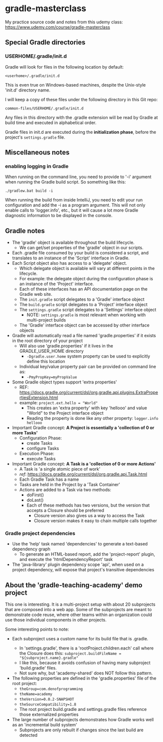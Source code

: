 # gradle-masterclass

My practice source code and notes from this udemy class: https://www.udemy.com/course/gradle-masterclass

## Special Gradle directories

### USERHOME/.gradle/init.d
Gradle will look for files in the following location by default:

`<userhome>/.gradle/init.d`

This is even true on Windows-based machines, despite the Unix-style 'init.d' directory name.

I will keep a copy of these files under the following directory in this Git repo:

`common-files/USERHOME/.gradle/init.d`

Any files in this directory with the .gradle extension will be read by Gradle at build time
and executed in alphabetical order.

Gradle files in init.d are executed during the **initialization phase**, 
before the project's `settings.gradle` file.


## Miscellaneous notes

### enabling logging in Gradle

When running on the command line, you need to provide to '-i' argument when running the Gradle build script.
So something like this:

`./gradlew.bat build -i`

When running the build from inside IntelliJ, you need to edit your run configuration and add the -i as a program argument.
This will not only enable calls to 'logger.info', etc., but it will cause a lot more
Gradle diagnostic information to be displayed in the console. 


## Gradle notes

* The 'gradle' object is available throughout the build lifecycle.
  * We can get/set properties of the 'gradle' object in our scripts.
* Each .gradle file consumed by your build is considered a script, and translates to an instance of the 'Script' interface in Gradle.
* Each Script object also has access to a 'delegate' object.
  * Which delegate object is available will vary at different points in the lifecycle.
  * For example: the delegate object during the configuration phase is an instance of the 'Project' interface.
  * Each of these interfaces has an API documentation page on the Gradle web site.
  * The `init.gradle` script delegates to a 'Gradle' interface object
  * The `build.gradle` script delegates to a 'Project' interface object
  * The `settings.gradle` script delegates to a 'Settings' interface object
    * NOTE: `settings.gradle` is most relevant when working with multi-project builds
  * The 'Gradle' interface object can be accessed by other interface objects
* Gradle will automatically read a file named 'gradle.properties' if it exists in the root directory of your project
  * Will also use 'gradle.properties' if it lives in the GRADLE_USER_HOME directory
    * `-Dgradle.user.home` system property can be used to explicitly define this location
  * Individual key/value property pair can be provided on command line as:
    * `-PmyPropKey=myPropValue`
* Some Gradle object types support 'extra properties'
  * REF: https://docs.gradle.org/current/dsl/org.gradle.api.plugins.ExtraPropertiesExtension.html
  * example: `project.ext.hello = "World"`
    * This creates an 'extra property' with key 'hellooo' and value "World" to the Project interface object
    * Reading the property is done like any other property: `logger.info hellooo`
* Important Gradle concept: **A Project is essentially a 'collection of 0 or more Tasks'**
  * Configuration Phase:
    * create Tasks
    * configure Tasks
  * Execution Phase:
    * execute Tasks
* Important Gradle concept: **A Task is a 'collection of 0 or more Actions'**
  * A Task is 'a single atomic piece of work'
  * _ref_: https://docs.gradle.org/current/dsl/org.gradle.api.Task.html
  * Each Gradle Task has a name
  * Tasks are held in the Project by a 'Task Container'
  * Actions are added to a Task via two methods:
    * doFirst()
    * doLast()
    * Each of these methods has two versions, but the version that accepts a Closure should be preferred
      * Closure version also gives us a way to access the Task
      * Closure version makes it easy to chain multiple calls together

### Gradle project dependencies

* Use the 'help' task named 'dependencies' to generate a text-based dependency graph
  * To generate an HTML-based report, add the 'project-report' plugin, and execute the 'htmlDependencyReport' task
* The 'java-library' plugin dependency scope 'api', when used on a project dependency, will expose that project's transitive dependencies


## About the 'gradle-teaching-academy' demo project

This one is interesting. It is a multi-project setup with about 20 subprojects that are composed into a web app.
Some of the subprojects are meant to demonstrate code reuse, where other teams within an organization could use
those individual components in other projects.

Some interesting points to note:
* Each subproject uses a custom name for its build file that is <subproject-name>.gradle.
  * In 'settings.gradle', there is a 'rootProject.children.each' call where the Closure does this: `subproject.buildFileName = "${subproject.name}.gradle"`
  * I like this, because it avoids confusion of having many subproject 'build.gradle' files.
  * Not sure why, but 'academy-shared' does NOT follow this pattern.
* The following properties are defined in the 'gradle.properties' file of the root project:
  * `theGroup=com.denofprogramming`
  * `theName=academy`
  * `theVersion=0.0.2-SNAPSHOT`
  * `theSourceCompatibility=1.8`
  * The root project build.gradle and settings.gradle files reference those externalized properties
* The large number of subprojects demonstrates how Gradle works well as an 'incremental build system'
  * Subprojects are only rebuilt if changes since the last build are detected

